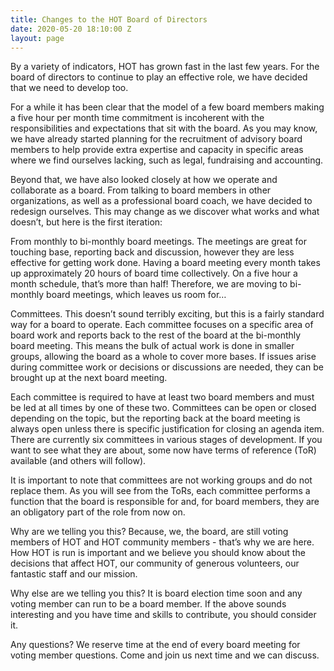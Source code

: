 ```yaml
---
title: Changes to the HOT Board of Directors
date: 2020-05-20 18:10:00 Z
layout: page
---
```


By a variety of indicators, HOT has grown fast in the last few years. For the board of directors to continue to play an effective role, we have decided that we need to develop too. 

For a while it has been clear that the model of a few board members making a five hour per month time commitment is incoherent with the responsibilities and expectations that sit with the board. As you may know, we have already started planning for the recruitment of advisory board members to help provide extra expertise and capacity in specific areas where we find ourselves lacking, such as legal, fundraising and accounting.

Beyond that, we have also looked closely at how we operate and collaborate as a board. From talking to board members in other organizations, as well as a professional board coach, we have decided to redesign ourselves. This may change as we discover what works and what doesn’t, but here is the first iteration:

From monthly to bi-monthly board meetings. The meetings are great for touching base, reporting back and discussion, however they are less effective for getting work done. Having a board meeting every month takes up approximately 20 hours of board time collectively. On a five hour a month schedule, that’s more than half! Therefore, we are moving to bi-monthly board meetings, which leaves us room for…

Committees. This doesn’t sound terribly exciting, but this is a fairly standard way for a board to operate. Each committee focuses on a specific area of board work and reports back to the rest of the board at the bi-monthly board meeting. This means the bulk of actual work is done in smaller groups, allowing the board as a whole to cover more bases. If issues arise during committee work or decisions or discussions are needed, they can be brought up at the next board meeting. 

Each committee is required to have at least two board members and must be led at all times by one of these two. Committees can be open or closed depending on the topic, but the reporting back at the board meeting is always open unless there is specific justification for closing an agenda item. There are currently six committees in various stages of development. If you want to see what they are about, some now have terms of reference (ToR) available (and others will follow).

It is important to note that committees are not working groups and do not replace them. As you will see from the ToRs, each committee performs a function that the board is responsible for and, for board members, they are an obligatory part of the role from now on.

Why are we telling you this? Because, we, the board, are still voting members of HOT and HOT community members - that’s why we are here. How HOT is run is important  and we believe you should know about the decisions that affect HOT, our community of generous volunteers, our fantastic staff and our mission.

Why else are we telling you this? It is board election time soon and any voting member can run to be a board member. If the above sounds interesting and you have time and skills to contribute, you should consider it.

Any questions? We reserve time at the end of every board meeting for voting member questions. Come and join us next time and we can discuss.